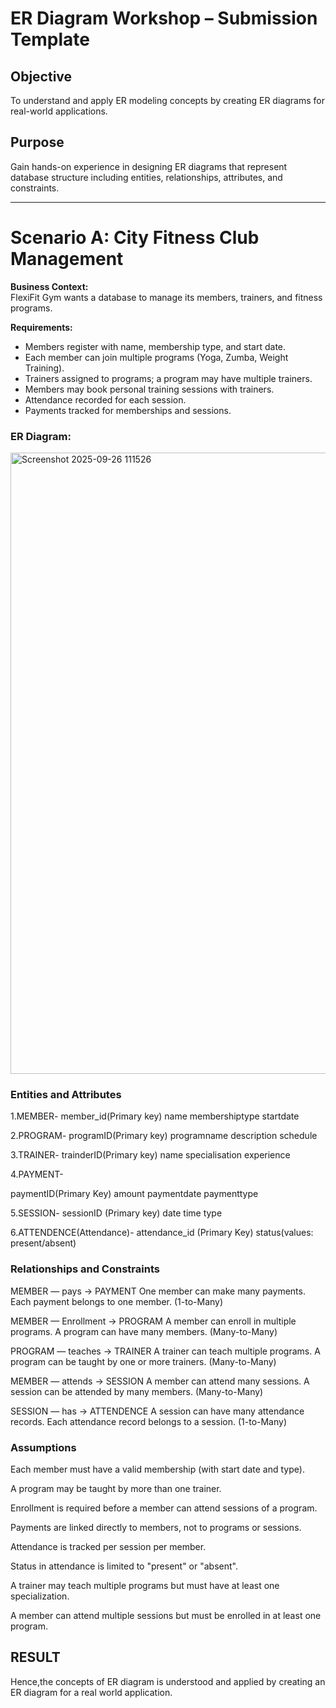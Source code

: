 # ER Diagram Workshop – Submission Template

## Objective
To understand and apply ER modeling concepts by creating ER diagrams for real-world applications.

## Purpose
Gain hands-on experience in designing ER diagrams that represent database structure including entities, relationships, attributes, and constraints.

---

# Scenario A: City Fitness Club Management

**Business Context:**  
FlexiFit Gym wants a database to manage its members, trainers, and fitness programs.

**Requirements:**  
- Members register with name, membership type, and start date.  
- Each member can join multiple programs (Yoga, Zumba, Weight Training).  
- Trainers assigned to programs; a program may have multiple trainers.  
- Members may book personal training sessions with trainers.  
- Attendance recorded for each session.  
- Payments tracked for memberships and sessions.

### ER Diagram:

<img width="1327" height="994" alt="Screenshot 2025-09-26 111526" src="https://github.com/user-attachments/assets/5d89050f-51e2-4d0e-ab85-342ecc35d84b" />


### Entities and Attributes
1.MEMBER-
member_id(Primary key)
name
membershiptype
startdate

2.PROGRAM-
programID(Primary key)
programname
description
schedule

3.TRAINER-
trainderID(Primary key)
name
specialisation
experience

4.PAYMENT-

paymentID(Primary  Key)
amount
paymentdate
paymenttype

5.SESSION-
sessionID (Primary key)
date
time
type

6.ATTENDENCE(Attendance)-
attendance_id (Primary Key)
status(values: present/absent)


### Relationships and Constraints
MEMBER — pays → PAYMENT One member can make many payments. Each payment
belongs to one member. (1-to-Many)

MEMBER — Enrollment → PROGRAM A member can enroll in multiple programs.
A program can have many members. (Many-to-Many)

PROGRAM — teaches → TRAINER A trainer can teach multiple programs. A program
can be taught by one or more trainers. (Many-to-Many)

MEMBER — attends → SESSION A member can attend many sessions. A session can be
attended by many members. (Many-to-Many)

SESSION — has → ATTENDENCE A session can have many attendance records. Each
attendance record belongs to a session. (1-to-Many)



### Assumptions
Each member must have a valid membership (with start date and type).

A program may be taught by more than one trainer.

Enrollment is required before a member can attend sessions of a program.

Payments are linked directly to members, not to programs or sessions.

Attendance is tracked per session per member.

Status in attendance is limited to "present" or "absent".

A trainer may teach multiple programs but must have at least one specialization.

A member can attend multiple sessions but must be enrolled in at least one program.

## RESULT

Hence,the concepts of ER diagram is understood and applied by creating an ER diagram
for a real world application.


